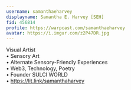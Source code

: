 ```yaml
---
username: samanthaeharvey
displayname: Samantha E. Harvey [SEH]
fid: 456814
profile: https://warpcast.com/samanthaeharvey
avatar: https://i.imgur.com/z2P47DR.jpg
---
```

Visual Artist   
• Sensory Art   
• Alternate Sensory-Friendly Experiences   
• Web3, Technology, Poetry  
• Founder SULCI WORLD  
• https://lit.link/samanthaharvey  
